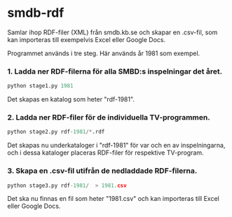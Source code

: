 # smdb-rdf
Samlar ihop RDF-filer (XML) från smdb.kb.se och skapar en .csv-fil, som kan importeras till exempelvis Excel eller Google Docs.

Programmet används i tre steg. Här används år 1981 som exempel.

### 1. Ladda ner RDF-filerna för alla SMBD:s inspelningar det året.

```python
python stage1.py 1981
```

Det skapas en katalog som heter "rdf-1981".

### 2. Ladda ner RDF-filer för de individuella TV-programmen. 

```python
python stage2.py rdf-1981/*.rdf
```

Det skapas nu underkataloger i "rdf-1981" för var och en av inspelningarna, och i dessa kataloger placeras RDF-filer för respektive TV-program.

### 3. Skapa en .csv-fil utifrån de nedladdade RDF-filerna. 

```python
python stage3.py rdf-1981/  > 1981.csv
```

Det ska nu finnas en fil som heter "1981.csv" och kan importeras till Excel eller Google Docs.  
